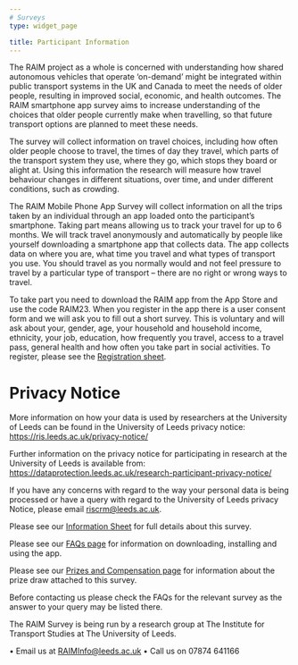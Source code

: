 ```yaml
---
# Surveys
type: widget_page

title: Participant Information
---
```


The RAIM project as a whole is concerned with understanding how shared autonomous vehicles that operate ‘on-demand’ might be integrated within public transport systems in the UK and Canada to meet the needs of older people, resulting in improved social, economic, and health outcomes. The RAIM smartphone app survey aims to increase understanding of the choices that older people currently make when travelling, so that future transport options are planned to meet these needs.

The survey will collect information on travel choices, including how often older people choose to travel, the times of day they travel, which parts of the transport system they use, where they go, which stops they board or alight at. Using this information the research will measure how travel behaviour changes in different situations, over time, and under different conditions, such as crowding.

The RAIM Mobile Phone App Survey will collect information on all the trips taken by an individual through an app loaded onto the participant’s smartphone. 
Taking part means allowing us to track your travel for up to 6 months. We will track travel anonymously and automatically by people like yourself downloading a smartphone app that collects data. The app collects data on where you are, what time you travel and what types of transport you use. You should travel as you normally would and not feel pressure to travel by a particular type of transport – there are no right or wrong ways to travel.

To take part you need to download the RAIM app from the App Store and use the code RAIM23. When you register in the app there is a user consent form and we will ask you to fill out a short survey. This is voluntary and will ask about your, gender, age, your household and household income, ethnicity, your job, education, how frequently you travel, access to a travel pass, general health and how often you take part in social activities. To register, please see the [Registration sheet](https://github.com/edthink/raim-av/blob/main/content/surveys/registration.pdf?raw=true).


# Privacy Notice

More information on how your data is used by researchers at the University of Leeds can be found in the University of Leeds privacy notice: https://ris.leeds.ac.uk/privacy-notice/

Further information on the privacy notice for participating in research at the University of Leeds is available from: https://dataprotection.leeds.ac.uk/research-participant-privacy-notice/

If you have any concerns with regard to the way your personal data is being processed or have a query with regard to the University of Leeds privacy Notice, please email [riscrm@leeds.ac.uk](mailto:riscrm@leeds.ac.uk).

Please see our [Information Sheet](https://github.com/edthink/raim-av/blob/main/content/surveys/info_sheet.pdf?raw=true) for full details about this survey.

Please see our [FAQs page](https://github.com/edthink/raim-av/blob/main/content/surveys/faqs.pdf?raw=true) for information on downloading, installing and using the app.

Please see our [Prizes and Compensation page](https://github.com/edthink/raim-av/blob/main/content/surveys/compensation.pdf?raw=true) for information about the prize draw attached to this survey.

Before contacting us please check the FAQs for the relevant survey as the answer to your query may be listed there.

The RAIM Survey is being run by a research group at The Institute for Transport Studies at The University of Leeds.

•	Email us at [RAIMInfo@leeds.ac.uk](mailto:RAIMInfo@leeds.ac.uk)
•	Call us on 07874 641166


